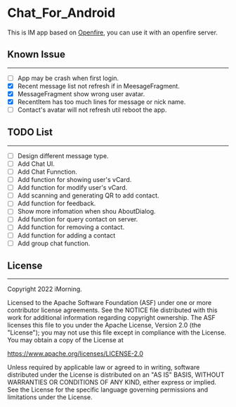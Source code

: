 # Chat_For_Android

This is IM app based on [Openfire](https://www.igniterealtime.org/projects/openfire/), you can use it with an openfire server.

## Known Issue
-----------
* [ ] App may be crash when first login.
* [x] Recent message list not refresh if in MeesageFragment.
* [x] MessageFragment show wrong user avatar.
* [x] RecentItem has too much lines for message or nick name.
* [ ] Contact's avatar will not refresh util reboot the app.

## TODO List
-----------
* [ ] Design different message type.
* [ ] Add Chat UI.
* [ ] Add Chat Funnction.
* [ ] Add function for showing user's vCard.
* [ ] Add function for modify user's vCard.
* [ ] Add scanning and generating QR to add contact.
* [ ] Add function for feedback.
* [ ] Show more infomation when shou AboutDialog.
* [ ] Add function for query contact on server.
* [ ] Add function for removing a contact.
* [ ] Add function for adding a contact
* [ ] Add group chat function.

## License
-----------
Copyright 2022 iMorning.

Licensed to the Apache Software Foundation (ASF) under one or more contributor
license agreements.  See the NOTICE file distributed with this work for
additional information regarding copyright ownership.  The ASF licenses this
file to you under the Apache License, Version 2.0 (the "License"); you may not
use this file except in compliance with the License.  You may obtain a copy of
the License at

  <https://www.apache.org/licenses/LICENSE-2.0>

Unless required by applicable law or agreed to in writing, software
distributed under the License is distributed on an "AS IS" BASIS,
WITHOUT WARRANTIES OR CONDITIONS OF ANY KIND, either express or implied.
See the License for the specific language governing permissions and
limitations under the License.
